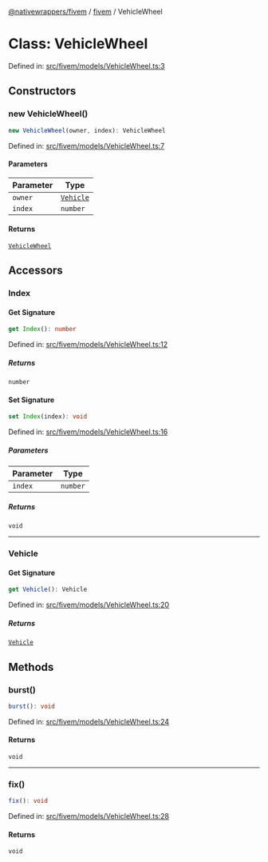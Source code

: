 [@nativewrappers/fivem](../../README.md) / [fivem](../README.md) / VehicleWheel

# Class: VehicleWheel

Defined in: [src/fivem/models/VehicleWheel.ts:3](https://github.com/nativewrappers/nativewrappers/blob/11c6a49b7dbba5233f7fb8c63e2382099dcf6c28/src/fivem/models/VehicleWheel.ts#L3)

## Constructors

### new VehicleWheel()

```ts
new VehicleWheel(owner, index): VehicleWheel
```

Defined in: [src/fivem/models/VehicleWheel.ts:7](https://github.com/nativewrappers/nativewrappers/blob/11c6a49b7dbba5233f7fb8c63e2382099dcf6c28/src/fivem/models/VehicleWheel.ts#L7)

#### Parameters

| Parameter | Type |
| ------ | ------ |
| `owner` | [`Vehicle`](Vehicle.md) |
| `index` | `number` |

#### Returns

[`VehicleWheel`](VehicleWheel.md)

## Accessors

### Index

#### Get Signature

```ts
get Index(): number
```

Defined in: [src/fivem/models/VehicleWheel.ts:12](https://github.com/nativewrappers/nativewrappers/blob/11c6a49b7dbba5233f7fb8c63e2382099dcf6c28/src/fivem/models/VehicleWheel.ts#L12)

##### Returns

`number`

#### Set Signature

```ts
set Index(index): void
```

Defined in: [src/fivem/models/VehicleWheel.ts:16](https://github.com/nativewrappers/nativewrappers/blob/11c6a49b7dbba5233f7fb8c63e2382099dcf6c28/src/fivem/models/VehicleWheel.ts#L16)

##### Parameters

| Parameter | Type |
| ------ | ------ |
| `index` | `number` |

##### Returns

`void`

***

### Vehicle

#### Get Signature

```ts
get Vehicle(): Vehicle
```

Defined in: [src/fivem/models/VehicleWheel.ts:20](https://github.com/nativewrappers/nativewrappers/blob/11c6a49b7dbba5233f7fb8c63e2382099dcf6c28/src/fivem/models/VehicleWheel.ts#L20)

##### Returns

[`Vehicle`](Vehicle.md)

## Methods

### burst()

```ts
burst(): void
```

Defined in: [src/fivem/models/VehicleWheel.ts:24](https://github.com/nativewrappers/nativewrappers/blob/11c6a49b7dbba5233f7fb8c63e2382099dcf6c28/src/fivem/models/VehicleWheel.ts#L24)

#### Returns

`void`

***

### fix()

```ts
fix(): void
```

Defined in: [src/fivem/models/VehicleWheel.ts:28](https://github.com/nativewrappers/nativewrappers/blob/11c6a49b7dbba5233f7fb8c63e2382099dcf6c28/src/fivem/models/VehicleWheel.ts#L28)

#### Returns

`void`
